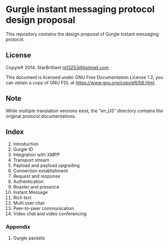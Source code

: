 Gurgle instant messaging protocol design proposal
=================================================

This repository contains the design proposal of Gurgle instant messaging protocol.

## License

Copyleft 2014, StarBrilliant <m13253@hotmail.com>.

This document is licensed under GNU Free Documentation License 1.3, you can obtain a copy of GNU FDL at <https://www.gnu.org/copyleft/fdl.html>.

## Note

While multiple translation versions exist, the "en_US" directory contains the original protocol documentations.

## Index

01. Introduction
02. Gurgle ID
03. Integration with XMPP
04. Transport stream
05. Payload and payload upgrading
06. Connection establishment
07. Request and response
08. Authentication
09. Roaster and presence
10. Instant Message
11. Rich text
12. Multi user chat
13. Peer-to-peer communication
14. Video chat and video conferencing
### Appendix
01. Gurgle packets
